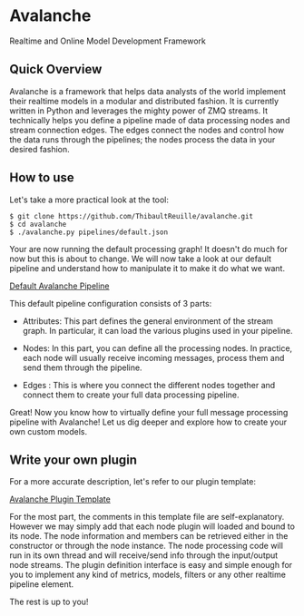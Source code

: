 # Avalanche
Realtime and Online Model Development Framework


## Quick Overview

Avalanche is a framework that helps data analysts of the world implement their realtime models in a modular and distributed fashion. It is currently written in Python and leverages the mighty power of ZMQ streams. It technically helps you define a pipeline made of data processing nodes and stream connection edges. The edges connect the nodes and control how the data runs through the pipelines; the nodes process the data in your desired fashion.

## How to use

Let's take a more practical look at the tool:

<pre><code>$ git clone https://github.com/ThibaultReuille/avalanche.git
$ cd avalanche
$ ./avalanche.py pipelines/default.json
</code></pre>

Your are now running the default processing graph! It doesn't do much for now but this is about to change. We will now take a look at our default pipeline and understand how to manipulate it to make it do what we want.

[Default Avalanche Pipeline](https://github.com/ThibaultReuille/avalanche/blob/master/pipelines/default.json "Default Avalanche Pipeline") 

This default pipeline configuration consists of 3 parts:

- Attributes: This part defines the general environment of the stream graph. In particular, it can load the various plugins used in your pipeline.

- Nodes: In this part, you can define all the processing nodes. In practice, each node will usually receive incoming messages, process them and send them through the pipeline. 

- Edges : This is where you connect the different nodes together and connect them to create your full data processing pipeline.

Great! Now you know how to virtually define your full message processing pipeline with Avalanche! Let us dig deeper and explore how to create your own custom models.

## Write your own plugin

For a more accurate description, let's refer to our plugin template:

[Avalanche Plugin Template](https://github.com/ThibaultReuille/avalanche/blob/master/plugins/template.json "Avalanche Plugin Template") 

For the most part, the comments in this template file are self-explanatory. However we may simply add that each node plugin will loaded and bound to its node. The node information and members can be retrieved either in the constructor or through the node instance. The node processing code will run in its own thread and will receive/send info through the input/output node streams. The plugin definition interface is easy and simple enough for you to implement any kind of metrics, models, filters or any other realtime pipeline element.

The rest is up to you!

